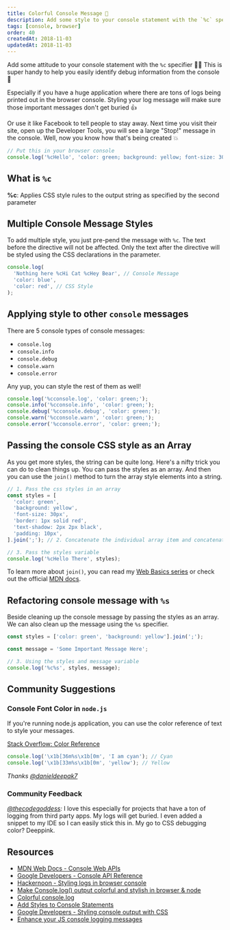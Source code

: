 ```yaml
---
title: Colorful Console Message 🌈
description: Add some style to your console statement with the `%c` specifier. This is super handy to help you easily identify debug information from the console.
tags: [console, browser]
order: 40
createdAt: 2018-11-03
updatedAt: 2018-11-03
---
```


Add some attitude to your console statement with the `%c` specifier 👩‍🎨 This is super handy to help you easily identify debug information from the console 👾

Especially if you have a huge application where there are tons of logs being printed out in the browser console. Styling your log message will make sure those important messages don't get buried 👍

Or use it like Facebook to tell people to stay away. Next time you visit their site, open up the Developer Tools, you will see a large "Stop!" message in the console. Well, now you know how that's being created 💥

```javascript
// Put this in your browser console
console.log('%cHello', 'color: green; background: yellow; font-size: 30px');
```

<markdown-toc></markdown-toc>

## What is `%c`

**%c**: Applies CSS style rules to the output string as specified by the second parameter

## Multiple Console Message Styles

To add multiple style, you just pre-pend the message with `%c`. The text before the directive will not be affected. Only the text after the directive will be styled using the CSS declarations in the parameter.

```javascript
console.log(
  'Nothing here %cHi Cat %cHey Bear', // Console Message
  'color: blue',
  'color: red', // CSS Style
);
```

## Applying style to other `console` messages

There are 5 console types of console messages:

- `console.log`
- `console.info`
- `console.debug`
- `console.warn`
- `console.error`

Any yup, you can style the rest of them as well!

```javascript
console.log('%cconsole.log', 'color: green;');
console.info('%cconsole.info', 'color: green;');
console.debug('%cconsole.debug', 'color: green;');
console.warn('%cconsole.warn', 'color: green;');
console.error('%cconsole.error', 'color: green;');
```

## Passing the console CSS style as an Array

As you get more styles, the string can be quite long. Here's a nifty trick you can do to clean things up. You can pass the styles as an array. And then you can use the `join()` method to turn the array style elements into a string.

```javascript
// 1. Pass the css styles in an array
const styles = [
  'color: green',
  'background: yellow',
  'font-size: 30px',
  'border: 1px solid red',
  'text-shadow: 2px 2px black',
  'padding: 10px',
].join(';'); // 2. Concatenate the individual array item and concatenate them into a string separated by a semi-colon (;)

// 3. Pass the styles variable
console.log('%cHello There', styles);
```

To learn more about `join()`, you can read my [Web Basics series](https://www.samanthaming.com/web-basics/how-to-reverse-a-string-in-js) or check out the official [MDN docs](https://developer.mozilla.org/en-US/docs/Web/JavaScript/Reference/Global_Objects/Array/join).

## Refactoring console message with `%s`

Beside cleaning up the console message by passing the styles as an array. We can also clean up the message using the `%s` specifier.

```javascript
const styles = ['color: green', 'background: yellow'].join(';');

const message = 'Some Important Message Here';

// 3. Using the styles and message variable
console.log('%c%s', styles, message);
```

## Community Suggestions

### Console Font Color in `node.js`

If you're running node.js application, you can use the color reference of text to style your messages.

[Stack Overflow: Color Reference](https://stackoverflow.com/questions/9781218/how-to-change-node-jss-console-font-color)

```javascript
console.log('\x1b[36m%s\x1b[0m', 'I am cyan'); // Cyan
console.log('\x1b[33m%s\x1b[0m', 'yellow'); // Yellow
```

_Thanks [@danieldeepak7](https://www.instagram.com/danieldeepak7/)_

### Community Feedback

_[@thecodegoddess](https://www.instagram.com/thecodegoddess/):_ I love this especially for projects that have a ton of logging from third party apps. My logs will get buried. I even added a snippet to my IDE so I can easily stick this in. My go to CSS debugging color? Deeppink.

## Resources

- [MDN Web Docs - Console Web APIs](https://developer.mozilla.org/en-US/docs/Web/API/console)
- [Google Developers - Console API Reference](https://developers.google.com/web/tools/chrome-devtools/console/console-reference)
- [Hackernoon - Styling logs in browser console](https://hackernoon.com/styling-logs-in-browser-console-2ec0807dc91a)
- [Make Console.log() output colorful and stylish in browser & node](http://voidcanvas.com/make-console-log-output-colorful-and-stylish-in-browser-node/)
- [Colorful console.log](https://coderwall.com/p/fskzdw/colorful-console-log)
- [Add Styles to Console Statements](https://davidwalsh.name/add-styles-console)
- [Google Developers - Styling console output with CSS](https://developers.google.com/web/tools/chrome-devtools/console/console-write#styling_console_output_with_css)
- [Enhance your JS console logging messages](https://coderwall.com/p/m2trga/enhance-your-js-console-logging-messages)
